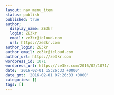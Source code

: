 ```yaml
---
layout: nav_menu_item
status: publish
published: true
author:
  display_name: ZE3kr
  login: ZE3kr
  email: ze3kr@icloud.com
  url: https://ze3kr.com
author_login: ZE3kr
author_email: ze3kr@icloud.com
author_url: https://ze3kr.com
wordpress_id: 1071
wordpress_url: https://ze3kr.com/2016/02/1071/
date: '2016-02-01 15:26:33 +0000'
date_gmt: '2016-02-01 07:26:33 +0000'
categories: []
tags: []
---
```


